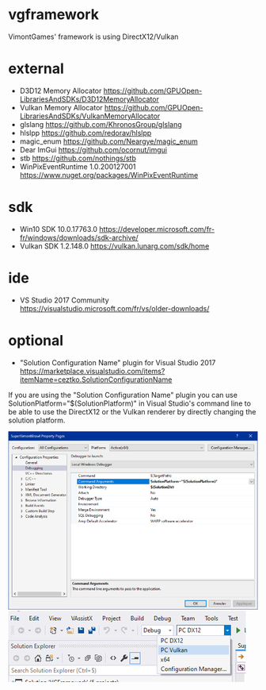 # vgframework
 VimontGames' framework is using DirectX12/Vulkan
 
# external
- D3D12 Memory Allocator
https://github.com/GPUOpen-LibrariesAndSDKs/D3D12MemoryAllocator
- Vulkan Memory Allocator
https://github.com/GPUOpen-LibrariesAndSDKs/VulkanMemoryAllocator
- glslang
https://github.com/KhronosGroup/glslang
- hlslpp
https://github.com/redorav/hlslpp
- magic_enum
https://github.com/Neargye/magic_enum
- Dear ImGui
https://github.com/ocornut/imgui
- stb
https://github.com/nothings/stb
- WinPixEventRuntime 1.0.200127001
https://www.nuget.org/packages/WinPixEventRuntime

# sdk
- Win10 SDK 10.0.17763.0
https://developer.microsoft.com/fr-fr/windows/downloads/sdk-archive/
- Vulkan SDK 1.2.148.0
https://vulkan.lunarg.com/sdk/home

# ide
- VS Studio 2017 Community
https://visualstudio.microsoft.com/fr/vs/older-downloads/

# optional
- "Solution Configuration Name" plugin for Visual Studio 2017
https://marketplace.visualstudio.com/items?itemName=ceztko.SolutionConfigurationName

If you are using the "Solution Configuration Name" plugin you can use SolutionPlatform="$(SolutionPlatform)" in Visual Studio's command line to be able to use the DirectX12 or the Vulkan renderer by directly changing the solution platform.

![Screenshot](doc/img/SolutionPlatformName1.png)
![Screenshot](doc/img/SolutionPlatformName2.png)
